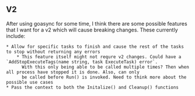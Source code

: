 V2
--

After using goasync for some time, I think there are some possible features that I want for
a v2 which will cause breaking changes. These currently include:

    * Allow for specific tasks to finish and cause the rest of the tasks to stop without returning any errors
        * This feature itself might not requre v2 changes. Could have a `AddStopExecuteTags(name string, task ExecuteTask) error`.
          With this only being able to be called multiple times? Then when all process have stopped it is done. Also, can only
          be called before Run() is invoked. Need to think more about the possible use cases
    * Pass the context to both the Initalize() and Cleanup() functions
